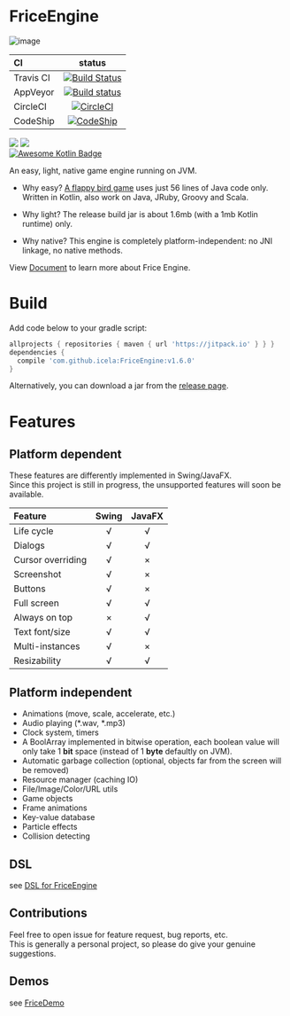 # FriceEngine

![image](https://avatars1.githubusercontent.com/u/21008243)

CI|status
:---|:---:
Travis CI|[![Build Status](https://travis-ci.org/icela/FriceEngine.svg?branch=master)](https://travis-ci.org/icela/FriceEngine)
AppVeyor|[![Build status](https://ci.appveyor.com/api/projects/status/75d7wx28u3tgtnat?svg=true)](https://ci.appveyor.com/project/ice1000/friceengine)
CircleCI|[![CircleCI](https://circleci.com/gh/icela/FriceEngine.svg?style=svg)](https://circleci.com/gh/icela/FriceEngine)
CodeShip|[![CodeShip](https://codeship.com/projects/a1d7bc60-0a30-0135-8b3c-6ed4d7e33e57/status?branch=master)](https://app.codeship.com/projects/214712)

[![](https://jitpack.io/v/icela/FriceEngine.svg)](https://jitpack.io/#icela/FriceEngine)
[![](https://jitpack.io/v/icela/FriceEngine/month.svg)](https://jitpack.io/#icela/FriceEngine) <br/>
[![Awesome Kotlin Badge](https://kotlin.link/awesome-kotlin.svg)](https://github.com/KotlinBy/awesome-kotlin)

An easy, light, native game engine running on JVM.

+ Why easy?
[A flappy bird game](https://github.com/icela/FriceDemo/tree/master/demo/Demo7.java) uses just 56 lines of Java code only.<br/>
Written in Kotlin, also work on Java, JRuby, Groovy and Scala.

+ Why light?
The release build jar is about 1.6mb (with a 1mb Kotlin runtime) only.

+ Why native?
This engine is completely platform-independent: no JNI linkage, no native methods.

View [Document](https://icela.github.io/#getting-started) to learn more about Frice Engine.

# Build

Add code below to your gradle script:

```gradle
allprojects { repositories { maven { url 'https://jitpack.io' } } }
dependencies {
  compile 'com.github.icela:FriceEngine:v1.6.0'
}
```

Alternatively, you can download a jar from the [release page](https://github.com/icela/FriceEngine/releases).

# Features

## Platform dependent

These features are differently implemented in Swing/JavaFX.  
Since this project is still in progress, the unsupported features will soon be available.

Feature|Swing|JavaFX
:---|:---:|:---:
Life cycle|√|√
Dialogs|√|√
Cursor overriding|√|×
Screenshot|√|×
Buttons|√|×
Full screen|√|√
Always on top|×|√
Text font/size|√|√
Multi-instances|√|×
Resizability|√|√

## Platform independent

- Animations (move, scale, accelerate, etc.)
- Audio playing (\*.wav, \*.mp3)
- Clock system, timers
- A BoolArray implemented in bitwise operation, each boolean value will only take 1 __bit__ space (instead of 1 __byte__ defaultly on JVM).
- Automatic garbage collection (optional, objects far from the screen will be removed)
- Resource manager (caching IO)
- File/Image/Color/URL utils
- Game objects
- Frame animations
- Key-value database
- Particle effects
- Collision detecting

## DSL
see [DSL for FriceEngine](https://github.com/icela/FriceEngine-DSL)

## Contributions
Feel free to open issue for feature request, bug reports, etc. <br/>
This is generally a personal project, so please do give your genuine suggestions.

## Demos
see [FriceDemo](https://github.com/icela/FriceDemo)
